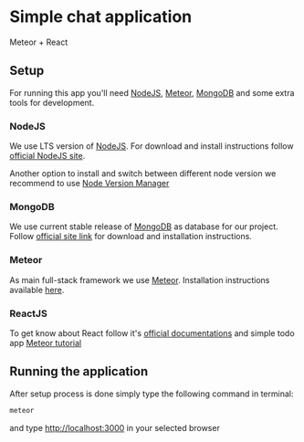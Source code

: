 # Simple chat application

Meteor + React

## Setup

For running this app you'll need [NodeJS](https://nodejs.org/),
[Meteor](https://www.meteor.com/), [MongoDB](https://www.mongodb.com/)
and some extra tools for development.

### NodeJS

We use LTS version of [NodeJS](https://nodejs.org/). For download and install instructions follow [official NodeJS site](https://nodejs.org/en/download/).

Another option to install and switch between different node version we recommend to use [Node Version Manager](https://github.com/creationix/nvm)

### MongoDB
We use current stable release of [MongoDB](https://www.mongodb.com/) as database for our project. Follow [official site link](https://www.mongodb.com/download-center?jmp=nav#community) for download and installation instructions.

### Meteor

As main full-stack framework we use [Meteor](https://www.meteor.com/). Installation instructions available [here](https://www.meteor.com/).

### ReactJS

To get know about React follow it's [official documentations](https://facebook.github.io/react/index.html) and simple todo app [Meteor tutorial](https://www.meteor.com/tutorials/react/creating-an-app)

## Running the application

After setup process is done simply type the following command in terminal:
```bash
meteor
```

and type [http://localhost:3000](http://localhost:3000) in your selected browser
